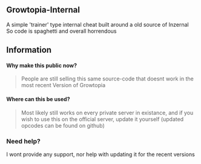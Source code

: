 ## Growtopia-Internal
A simple 'trainer' type internal cheat built around a old source of Inzernal <br>
So code is spaghetti and overall horrendous<br>

## Information

#### Why make this public now?
> People are still selling this same source-code that doesnt work in the most recent Version of Growtopia <br>

#### Where can this be used?
> Most likely still works on every private server in existance, and if you wish to use this on the official server, update it yourself (updated opcodes can be found on github)


### Need help?
I wont provide any support, nor help with updating it for the recent versions
